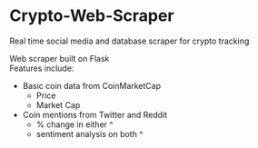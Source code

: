 # Crypto-Web-Scraper
Real time social media and database scraper for crypto tracking 

Web scraper built on Flask  
Features include:  
  - Basic coin data from CoinMarketCap  
    - Price  
    - Market Cap   
  - Coin mentions from Twitter and Reddit  
    - % change in either ^  
    - sentiment analysis on both ^  
